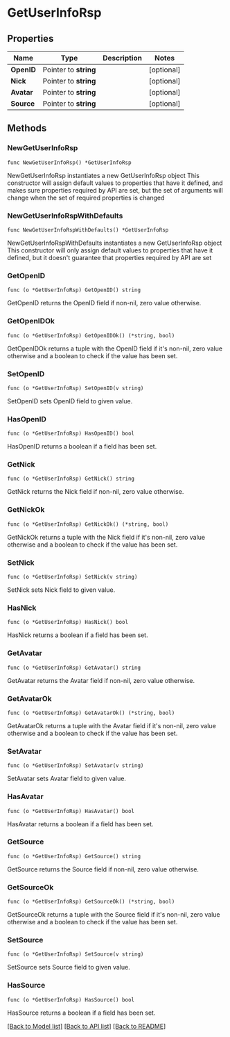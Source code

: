 # GetUserInfoRsp

## Properties

Name | Type | Description | Notes
------------ | ------------- | ------------- | -------------
**OpenID** | Pointer to **string** |  | [optional] 
**Nick** | Pointer to **string** |  | [optional] 
**Avatar** | Pointer to **string** |  | [optional] 
**Source** | Pointer to **string** |  | [optional] 

## Methods

### NewGetUserInfoRsp

`func NewGetUserInfoRsp() *GetUserInfoRsp`

NewGetUserInfoRsp instantiates a new GetUserInfoRsp object
This constructor will assign default values to properties that have it defined,
and makes sure properties required by API are set, but the set of arguments
will change when the set of required properties is changed

### NewGetUserInfoRspWithDefaults

`func NewGetUserInfoRspWithDefaults() *GetUserInfoRsp`

NewGetUserInfoRspWithDefaults instantiates a new GetUserInfoRsp object
This constructor will only assign default values to properties that have it defined,
but it doesn't guarantee that properties required by API are set

### GetOpenID

`func (o *GetUserInfoRsp) GetOpenID() string`

GetOpenID returns the OpenID field if non-nil, zero value otherwise.

### GetOpenIDOk

`func (o *GetUserInfoRsp) GetOpenIDOk() (*string, bool)`

GetOpenIDOk returns a tuple with the OpenID field if it's non-nil, zero value otherwise
and a boolean to check if the value has been set.

### SetOpenID

`func (o *GetUserInfoRsp) SetOpenID(v string)`

SetOpenID sets OpenID field to given value.

### HasOpenID

`func (o *GetUserInfoRsp) HasOpenID() bool`

HasOpenID returns a boolean if a field has been set.

### GetNick

`func (o *GetUserInfoRsp) GetNick() string`

GetNick returns the Nick field if non-nil, zero value otherwise.

### GetNickOk

`func (o *GetUserInfoRsp) GetNickOk() (*string, bool)`

GetNickOk returns a tuple with the Nick field if it's non-nil, zero value otherwise
and a boolean to check if the value has been set.

### SetNick

`func (o *GetUserInfoRsp) SetNick(v string)`

SetNick sets Nick field to given value.

### HasNick

`func (o *GetUserInfoRsp) HasNick() bool`

HasNick returns a boolean if a field has been set.

### GetAvatar

`func (o *GetUserInfoRsp) GetAvatar() string`

GetAvatar returns the Avatar field if non-nil, zero value otherwise.

### GetAvatarOk

`func (o *GetUserInfoRsp) GetAvatarOk() (*string, bool)`

GetAvatarOk returns a tuple with the Avatar field if it's non-nil, zero value otherwise
and a boolean to check if the value has been set.

### SetAvatar

`func (o *GetUserInfoRsp) SetAvatar(v string)`

SetAvatar sets Avatar field to given value.

### HasAvatar

`func (o *GetUserInfoRsp) HasAvatar() bool`

HasAvatar returns a boolean if a field has been set.

### GetSource

`func (o *GetUserInfoRsp) GetSource() string`

GetSource returns the Source field if non-nil, zero value otherwise.

### GetSourceOk

`func (o *GetUserInfoRsp) GetSourceOk() (*string, bool)`

GetSourceOk returns a tuple with the Source field if it's non-nil, zero value otherwise
and a boolean to check if the value has been set.

### SetSource

`func (o *GetUserInfoRsp) SetSource(v string)`

SetSource sets Source field to given value.

### HasSource

`func (o *GetUserInfoRsp) HasSource() bool`

HasSource returns a boolean if a field has been set.


[[Back to Model list]](../README.md#documentation-for-models) [[Back to API list]](../README.md#documentation-for-api-endpoints) [[Back to README]](../README.md)


